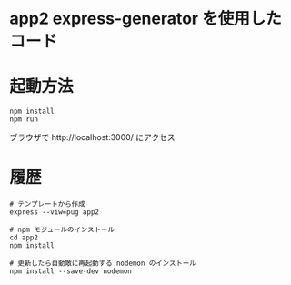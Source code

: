 # app2 express-generator を使用したコード

# 起動方法

```shell
npm install
npm run
```

ブラウザで http://localhost:3000/ にアクセス

# 履歴

```shell
# テンプレートから作成
express --viw=pug app2

# npm モジュールのインストール
cd app2
npm install

# 更新したら自動敵に再起動する nodemon のインストール
npm install --save-dev nodemon
``` 
